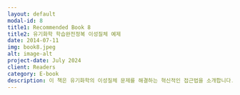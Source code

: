 ```yaml
---
layout: default
modal-id: 8
title1: Recommended Book 8
title2: 유기화학 학습완전정복 이성질체 예제
date: 2014-07-11
img: book8.jpeg
alt: image-alt
project-date: July 2024
client: Readers
category: E-book
description: 이 책은 유기화학의 이성질체 문제를 해결하는 혁신적인 접근법을 소개합니다. 저자는 벡터의 외적을 활용한 새로운 공식을 개발하여 RS 이성질체 판별을 단 0.5초 만에 수행할 수 있는 방법을 찾아냈습니다. 이 공식은 카이랄성, 화합물 간의 관계뿐만 아니라 다양한 이성질체의 분류에도 활용 가능합니다. 이 책에서는 그 사용법을 자세히 설명하고 있습니다.<br/><br/>최근 컴퓨터 프로그래밍과 화학정보학의 발전으로 유기화학과 관련된 새로운 정보를 컴퓨터로 추출하는 것이 가능해졌습니다. 이에 저자는 파이썬 기반의 RDKit과 같은 소프트웨어 패키지를 활용하여 이성질체 예제를 생성하였습니다. 이 책은 그러한 과정을 통해 개발된 2,287개의 이성질체 예제를 포함하고 있으며, 각 예제는 실제 수험 준비에 도움이 될 것으로 기대합니다.<br/><br/>형태이성질체, 구조이성질체, EZ 이성질체, 착물이성질체 등 다양한 유형의 이성질체 문제도 광범위하게 다루어져 있어, 이성질체에 관심 있는 독자라면 누구나 이 책에서 필요한 정보를 찾을 수 있습니다. PEET, MEET/DEET, 변리사 유기화학, GRE Chemistry 등 주요 시험 문제를 발췌하여 수험 준비에 크게 도움이 되리라 기대합니다. 또한, 저는 이성질체 문제를 마치 스도쿠를 풀듯이 즐기며 접근할 수 있으리라 기대합니다.<br/><br/>이 책을 구매하신 독자분들께는 추가적인 혜택을 제공하고자 합니다. 책을 구매하신 후 영수증을 nate9389@gmail.com으로 보내주시면, 추가 강의 자료와 함께 다른 유기화학 단원의 다양한 문제 세트를 제공해 드릴 예정입니다. 이 책은 유기화학을 공부하는 학생, 교육자, 그리고 전문 연구자들에게 필수적인 참고 자료이며, 이성질체의 복잡한 세계를 효과적으로 탐색하고자 하는 모든 이들에게 귀중한 가이드가 될 것입니다.<br/><br/>Author | Jeongbin Park<br/><br/>Editor | EUNJOLEE, Jeongbin Park<br/><br/>Cover Design | EUNJOLEE<br/><br/>Publisher | EUNJOLEE<br/><br/>Date of Publication | July 1, 2024<br/><br/>Price | 7,500 KRW<br/><br/>관련 키워드 | 자연, 과학, 자연과학, 유기화학, 이성질체
---
```

